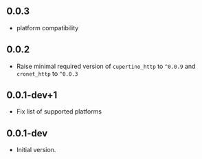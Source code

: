 ## 0.0.3

- platform compatibility

## 0.0.2

- Raise minimal required version of `cupertino_http` to `^0.0.9` and `cronet_http` to `^0.0.3`

## 0.0.1-dev+1

- Fix list of supported platforms

## 0.0.1-dev

- Initial version.

